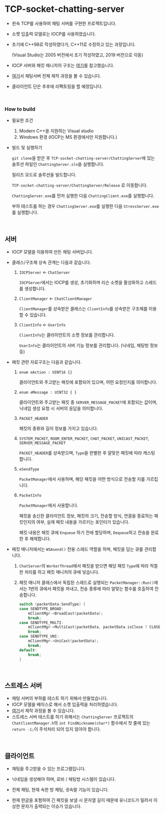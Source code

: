 # TCP-socket-chatting-server

- 윈속 TCP를 사용하여 채팅 서버를 구현한 프로젝트입니다.

- 소켓 입출력 모델로는 IOCP를 사용하였습니다.

- 초기에 C++98로 작성하였다가, C++11로 수정하고 있는 과정입니다.

  (Visual Studio는 2005 버전에서 초기 작성하였고, 2019 버전으로 이동)

- IOCP 서버와 패킷 매니저의 구조는 [여기](https://github.com/mingdyuo/TCP-socket-chatting-server/blob/main/Documentation/IOCP%20%EC%B1%84%ED%8C%85%EC%84%9C%EB%B2%84%20%EB%8B%A8%EA%B3%84%EB%B3%84%20%EC%8B%A4%EC%8A%B5.md)를 참고했습니다.

- [여기](https://github.com/mingdyuo/TCP-socket-chatting-server/tree/main/Documentation)서 채팅서버 전체 제작 과정을 볼 수 있습니다.

- 클라이언트 단은 추후에 리팩토링을 할 예정입니다.

<br>

### How to build

- 필요한 조건

  1. Modern C++을 지원하는 Visual studio 
  2. Windows 환경 (IOCP는 MS 환경에서만 지원합니다.)

- 빌드 및 실행하기

  `git clone`을 받은 후 `TCP-socket-chatting-server/ChattingServer`에 있는 솔루션 파일인 `ChattingServer.sln`을 실행합니다.

  릴리즈 모드로 솔루션을 빌드합니다.

  `TCP-socket-chatting-server/ChattingServer/Release` 로 이동합니다.

  `ChattingServer.exe`를 먼저 실행한 다음 `ChattingClient.exe`를 실행합니다.

  부하 테스트를 하는 경우 `ChattingServer.exe`를 실행한 다음 `StressServer.exe`를 실행합니다.

<br>

## 서버

- IOCP 모델을 이용하여 만든 채팅 서버입니다.

- 클래스/구조체 상속 관계는 다음과 같습니다.

  1. `IOCPServer` ← `ChatServer`

     `IOCPServer`에서는 IOCP를 생성, 초기화하며 리슨 소켓을 활성화하고 스레드를 생성합니다.

  2. `ClientManager` ← `ChatClientManager`

     `ClientManager`를 상속받은 클래스는 `ClientInfo`를 상속받은 구조체를 이용할 수 있습니다.

  3. `ClientInfo` ← `UserInfo`

     `ClientInfo`는 클라이언트의 소켓 정보를 관리합니다.

     `UserInfo`는 클라이언트의 서버 기능 정보를 관리합니다. (닉네임, 채팅방 정보 등)

- 패킷 관련 자료구조는 다음과 같습니다.

  1. `enum eAction : UINT16 {}`

     클라이언트와 주고받는 패킷에 포함되어 있으며, 어떤 요청인지를 의미합니다.

  2. `enum eMessage : UINT32 { }`

     클라이언트와 주고받는 패킷 중 `SERVER_MESSAGE_PACKET`에 포함되는 값이며, 닉네임 생성 요청 시 서버의 응답을 의미합니다.

  3. `PACKET_HEADER`

     패킷의 종류와 길이 정보를 가지고 있습니다.

  4. `SYSTEM_PACKET`, `ROOM_ENTER_PACKET`, `CHAT_PACKET`, `UNICAST_PACKET`, `SERVER_MESSAGE_PACKET`

     `PACKET_HEADER`를 상속받으며, `Type`을 판별한 후 알맞은 패킷에 따라 캐스팅 합니다.

  5. `eSendType`

     `PacketManager`에서 사용하며, 해당 패킷을 어떤 방식으로 전송할 지를 가르킵니다.

  6. `PacketInfo`

     `PacketManager`에서 사용합니다.

     패킷을 송신한 클라이언트 정보, 패킷의 크기, 전송할 방식, 연결을 종료하는 패킷인지의 여부, 실제 패킷 내용을 가르키는 포인터가 있습니다.

     패킷 내용은 패킷 큐에 `Enqueue` 하기 전에 할당하며, `Dequeue`하고 전송을 완료한 후 해제합니다.

- 패킷 매니저에서는 `WSAsend()` 전용 스레드 역할을 하며, 패킷을 담는 큐를 관리합니다.

  1. `ChatServer`의 `WorkerThread`에서 패킷을 받으면 해당 패킷 `Type`에 따라 적절한 처리를 하고 패킷 매니저의 큐에 넣습니다.

  2. 패킷 매니저 클래스에서 독립된 스레드로 실행되는 `PacketManager::Run()`에서는 1번의 큐에서 패킷을 꺼내고, 전송 종류에 따라 알맞는 함수를 호출하여 전송합니다.

     ```c++
     switch (packetData.SendType) {
     case SENDTYPE_BROAD:
         mClientMgr->BroadCast(packetData);
         break;
     case SENDTYPE_MULTI:
         mClientMgr->MultiCast(packetData, packetData.isClose ? CLOSE : SEND);
         break;
     case SENDTYPE_UNI:
         mClientMgr->UniCast(packetData);
         break;
     default:
         break;
     }
     ```

<br>

## 스트레스 서버

- 채팅 서버의 부하를 테스트 하기 위해서 만들었습니다.
- IOCP 모델을 베이스로 해서 소켓 입출력을 처리하였습니다.
- [여기](https://github.com/mingdyuo/TCP-socket-chatting-server/blob/main/Documentation/TCP%20%EC%86%8C%EC%BC%93%20%EC%B1%84%ED%8C%85%20%EC%84%9C%EB%B2%84%20%EC%A0%9C%EC%9E%91%20-%204%20%EC%8A%A4%ED%8A%B8%EB%A0%88%EC%8A%A4%20%EC%84%9C%EB%B2%84.md)서 제작 과정을 볼 수 있습니다.
- 스트레스 서버 테스트를 하기 위해서는 `ChattingServer` 프로젝트의 `ChatClientManager.h`의 `int FindNickname(char*)` 함수에서 첫 줄에 있는 `return -1;`이 주석처리 되어 있지 않아야 합니다.

<br>

## 클라이언트

- 채팅을 주고받을 수 있는 프로그램입니다.

- 닉네임을 생성해야 하며, 로비 / 채팅방 시스템이 있습니다.

- 전체 채팅, 현재 속한 방 채팅, 귓속말 기능이 있습니다. 

- 현재 한글을 포함하여 긴 패킷을 보낼 시 문자열 길이 때문에 유니코드가 밀려서 이상한 문자가 출력되는 이슈가 있습니다.

  

